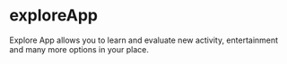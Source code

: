# exploreApp
Explore App allows you to learn and evaluate new activity, entertainment and many more options in your place.
